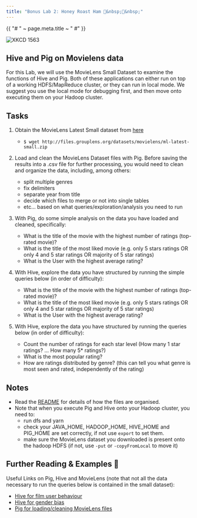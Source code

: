 ```yaml
---
title: "Bonus Lab 2: Honey Roast Ham 󰾡&nbsp;󱀆&nbsp;"
---
```


{{ "# " ~ page.meta.title ~ " #" }}

![XKCD 1563](https://imgs.xkcd.com/comics/synonym_movies.png#center)

## Hive and Pig on Movielens data ##

For this Lab, we will use the MovieLens Small Dataset to examine the functions of Hive and Pig.
Both of these applications can either run on top of a working HDFS/MapReduce cluster, or they can
run in local mode. We suggest you use the local mode for debugging first, and then move onto
executing them on your Hadoop cluster.

## Tasks ##

1. Obtain the MovieLens Latest Small dataset from [here](http://grouplens.org/datasets/movielens/)
   * `$ wget http://files.grouplens.org/datasets/movielens/ml-latest-small.zip`

2. Load and clean the MovieLens Dataset files with Pig. Before saving the results into a .csv file
for further processing, you would need to clean and organize the data, including, among others:

    - split multiple genres
    - fix delimiters
    - separate year from title
    - decide which files to merge or not into single tables
    - etc... based on what queries/exploration/analysis you need to run

3. With Pig, do some simple analysis on the data you have loaded and cleaned, specifically:
    - What is the title of the movie with the highest number of ratings (top-rated movie)?
    - What is the title of the most liked movie (e.g. only 5 stars ratings OR only 4 and 5 star
    ratings OR majority of 5 star ratings)
    - What is the User with the highest average rating?

4. With Hive, explore the data you have structured by running the simple queries below (in order
of difficulty):
    - What is the title of the movie with the highest number of ratings (top-rated movie)?
    - What is the title of the most liked movie (e.g. only 5 stars ratings OR only 4 and 5 star
    ratings OR majority of 5 star ratings)
    - What is the User with the highest average rating?

5. With Hive, explore the data you have structured by running the queries below (in order of
difficulty):
    - Count the number of ratings for each star level (How many 1 star ratings? ... How many 5*
    ratings?)
    - What is the most popular rating?
    - How are ratings distributed by genre? (this can tell you what genre is most seen and rated,
    independently of the rating)

## Notes ##

- Read the [README](http://files.grouplens.org/datasets/movielens/ml-latest-small-README.html) for
details of how the files are organised.
- Note that when you execute Pig and Hive onto your Hadoop cluster, you need to:
  - run dfs and yarn
  - check your JAVA_HOME, HADOOP_HOME, HIVE_HOME and PIG_HOME are set correctly, if not use `export`
  to set them.
  - make sure the MovieLens dataset you downloaded is present onto the hadoop HDFS (if not, use
  `-put` or `-copyFromLocal` to move it)

## Further Reading & Examples &nbsp; ##

Useful Links on Pig, Hive and MovieLens (note that not all the data necessary to run the queries
below is contained in the small dataset):

- [Hive for film user behaviour](https://liamgavinmurray.com/2014/04/13/evaluating-film-user-behaviour-with-hive/)
- [Hive for gender bias](https://ragrawal.wordpress.com/2013/09/14/detecting-gender-bias-per-movie-genre-using-hive/)
- [Pig for loading/cleaning MovieLens files](https://ashokharnal.wordpress.com/2014/03/25/analysing-movielens-movie-data-using-pig-a-step-by-step-tutorial/)

